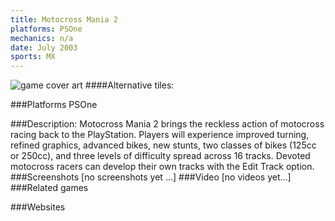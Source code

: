 ```yaml
---
title: Motocross Mania 2
platforms: PSOne
mechanics: n/a
date: July 2003
sports: MX
---
```

![game cover art](- "Logo Title Text 1")
####Alternative tiles:

###Platforms
PSOne

###Description:
Motocross Mania 2 brings the reckless action of motocross racing back to the PlayStation. Players will experience improved turning, refined graphics, advanced bikes, new stunts, two classes of bikes (125cc or 250cc), and three levels of difficulty spread across 16 tracks. Devoted motocross racers can develop their own tracks with the Edit Track option.
###Screenshots
[no screenshots yet ...]
###Video
[no videos yet...]
###Related games

###Websites

